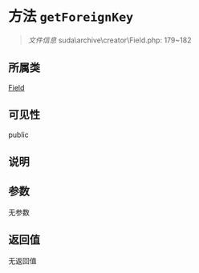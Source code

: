 # 方法 `getForeignKey`

> *文件信息* suda\archive\creator\Field.php: 179~182

## 所属类 

[Field](../Field.md)

## 可见性

 public 

## 说明



## 参数


无参数


## 返回值

无返回值
